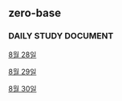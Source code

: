 ## zero-base
### DAILY STUDY DOCUMENT

[8월 28일](./0828/README.md)


[8월 29일](./0829/README.md)

[8월 30일](./0830/README.md)
